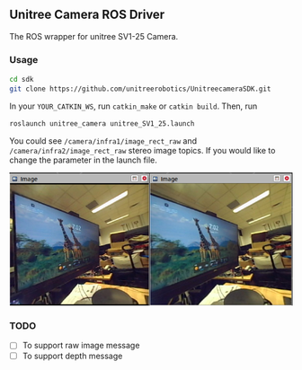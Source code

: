 ## Unitree Camera ROS Driver

The ROS wrapper for unitree SV1-25 Camera.

### Usage

```sh
cd sdk
git clone https://github.com/unitreerobotics/UnitreecameraSDK.git
```

In your `YOUR_CATKIN_WS`, run `catkin_make` or `catkin build`. Then, run

```sh
roslaunch unitree_camera unitree_SV1_25.launch
```

You could see `/camera/infra1/image_rect_raw` and `/camera/infra2/image_rect_raw` stereo image topics. If you would like to change the parameter in the launch file.

![](./misc/demo.png)

### TODO

- [ ] To support raw image message
- [ ] To support depth message